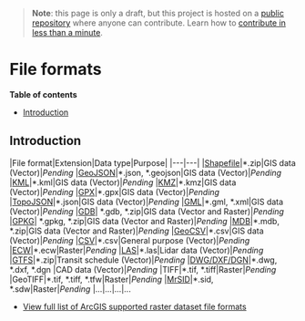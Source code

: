 > **Note**: this page is only a draft, but this project is hosted on a [public repository](https://github.com/hhkaos/awesome-arcgis) where anyone can contribute. Learn how to [contribute in less than a minute](https://github.com/hhkaos/awesome-arcgis/blob/master/CONTRIBUTING.md#contributions).

# File formats

<!-- START doctoc generated TOC please keep comment here to allow auto update -->
<!-- DON'T EDIT THIS SECTION, INSTEAD RE-RUN doctoc TO UPDATE -->
**Table of contents**

- [Introduction](#introduction)

<!-- END doctoc generated TOC please keep comment here to allow auto update -->

## Introduction


|File format|Extension|Data type|Purpose|
|---|---|
|[Shapefile](./shapefile/README.md)|\*.zip|GIS data (Vector)|*Pending*
|[GeoJSON](./geojson/README.md)|\*.json, \*.geojson|GIS data (Vector)|*Pending*
|[KML](./kml/README.md)|\*.kml|GIS data (Vector)|*Pending*
|[KMZ](./kmz/README.md)|\*.kmz|GIS data (Vector)|*Pending*
|[GPX](./gpx/README.md)|\*.gpx|GIS data (Vector)|*Pending*
|[TopoJSON](./topojson/README.md)|\*.json|GIS data (Vector)|*Pending*
|[GML](./gml/README.md)|\*.gml, \*.xml|GIS data (Vector)|*Pending*
|[GDB](./gdb/README.md)| \*.gdb, \*.zip|GIS data (Vector and Raster)|*Pending*
|[GPKG](./gpkg/README.md)| \*.gpkg, \*.zip|GIS data (Vector and Raster)|*Pending*
|[MDB](./mdb/README.md)|\*.mdb, \*.zip|GIS data (Vector and Raster)|*Pending*
|[GeoCSV](./geocsv/README.md)|\*.csv|GIS data (Vector)|*Pending*
|[CSV](./csv/README.md)|\*.csv|General purpose (Vector)|*Pending*
|[ECW](./ecw/README.md)|\*.ecw|Raster|*Pending*
|[LAS](./las/README.md)|\*.las|Lidar data (Vector)|*Pending*
|[GTFS](./gtfs/README.md)|\*.zip|Transit schedule (Vector)|*Pending*
|[DWG/DXF/DGN](./dwg-dxf-dgn/README.md)|\*.dwg, \*.dxf, \*.dgn |CAD data (Vector)|*Pending*
|TIFF|\*.tif, \*.tiff|Raster|*Pending*
|GeoTIFF|\*.tif, \*.tiff, \*.tfw|Raster|*Pending*
|[MrSID](./sid/README.md)|\*.sid, \*.sdw|Raster|*Pending*
|...|...|...|...

* [View full list of ArcGIS supported raster dataset file formats](http://desktop.arcgis.com/en/arcmap/latest/manage-data/raster-and-images/supported-raster-dataset-file-formats.htm)
